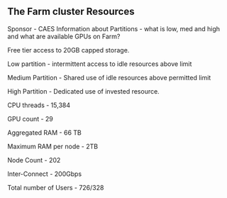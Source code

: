 ## The Farm cluster Resources

Sponsor - CAES
Information about Partitions - what is low, med and high and what are available GPUs on Farm?

Free tier access to 20GB capped storage.

Low partition - intermittent access to idle resources above limit

Medium Partition - Shared use of idle resources above permitted limit

High Partition - Dedicated use of invested resource.

CPU threads - 15,384

GPU count - 29

Aggregated RAM - 66 TB

Maximum RAM per node - 2TB

Node Count - 202

Inter-Connect - 200Gbps

Total number of Users -    726/328

